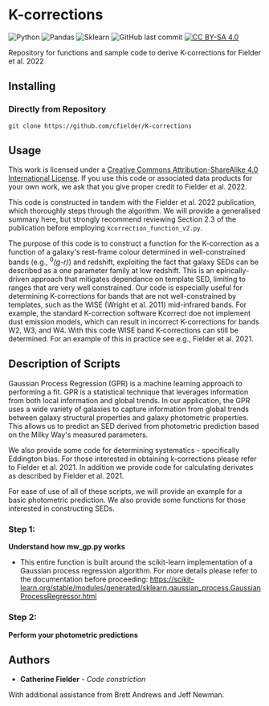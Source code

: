 # K-corrections
![Python](https://img.shields.io/badge/python-3670A0?style=for-the-badge&logo=python&logoColor=ffdd54)
![Pandas](https://img.shields.io/badge/Pandas-2C2D72?style=for-the-badge&logo=pandas&logoColor=white)
![Sklearn](https://img.shields.io/badge/scikit_learn-F7931E?style=for-the-badge&logo=scikit-learn&logoColor=white)
![GitHub last commit](https://img.shields.io/github/last-commit/cfielder/K-corrections?style=for-the-badge)
[![CC BY-SA 4.0][cc-by-sa-image]][cc-by-sa]

[cc-by-sa]: http://creativecommons.org/licenses/by-sa/4.0/
[cc-by-sa-image]: https://licensebuttons.net/l/by-sa/4.0/88x31.png
[cc-by-sa-shield]: https://img.shields.io/badge/License-CC%20BY--SA%204.0-lightgrey.svg


Repository for functions and sample code to derive K-corrections for Fielder et al. 2022

## Installing

### Directly from Repository

`git clone https://github.com/cfielder/K-corrections`

## Usage

This work is licensed under a
[Creative Commons Attribution-ShareAlike 4.0 International License][cc-by-sa]. 
If you use this code or associated data products for your own work, we ask that you give proper credit to Fielder et al. 2022.


This code is constructed in tandem with the Fielder et al. 2022 publication, which thoroughly steps through the algorithm. 
We will provide a generalised summary here, but strongly recommend reviewing Section 2.3 of the publication before employing 
`kcorrection_function_v2.py`. 

The purpose of this code is to construct a function for the K-correction as a function of a galaxy's rest-frame colour determined in 
well-constrained bands (e.g., <sup>0</sup><i>(g-r)</i>) and redshift, exploiting the fact that galaxy SEDs can be described as a one parameter 
family at low redshift. This is an epirically-driven approach that mitigates dependance on template SED, limiting to ranges that are
very well constrained. Our code is especially useful for determining K-corrections for bands that are not well-constrained by templates,
such as the WISE (Wright et al. 2011) mid-infrared bands. For example, the standard K-correction software Kcorrect doe not implement
dust emission models, which can result in incorrect K-corrections for bands W2, W3, and W4. With this code WISE band K-corrections
can still be determined. For an example of this in practice see e.g., Fielder et al. 2021.

## Description of Scripts

Gaussian Process Regression (GPR) is a machine learning approach to performing a fit. GPR is a statistical technique that 
leverages information from both local information and global trends. In our application, the GPR uses a wide variety of 
galaxies to capture information from global trends between galaxy structural properties and galaxy photometric properties.
This allows us to predict an SED derived from photometric prediction based on the Milky Way's measured parameters.

We also provide some code for determining systematics - specifically Eddington bias. For those interested in obtaining
k-corrections please refer to Fielder et al. 2021. In addition we provide code for calculating derivates as described by
Fielder et al. 2021.

For ease of use of all of these scripts, we will provide an example for a basic photometric prediction. We also provide 
some functions for those interested in constructing SEDs.

### Step 1:
**Understand how mw_gp.py works**
  - This entire function is built around the scikit-learn implementation of a Gaussian process regression algorithm. For more details
    please refer to the documentation before proceeding: 
    https://scikit-learn.org/stable/modules/generated/sklearn.gaussian_process.GaussianProcessRegressor.html
  

### Step 2:
**Perform your photometric predictions** 




   

## Authors

* **Catherine Fielder** - *Code constriction* 

With additional assistance from Brett Andrews and Jeff Newman.
